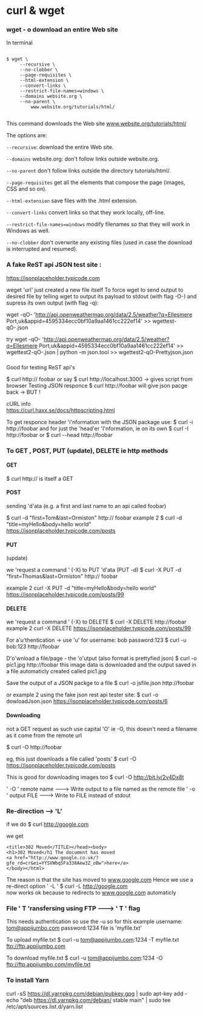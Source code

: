 
# curl & wget


### wget - o download an entire Web site

In terminal

```

$ wget \
     --recursive \
     --no-clobber \
     --page-requisites \
     --html-extension \
     --convert-links \
     --restrict-file-names=windows \
     --domains website.org \
     --no-parent \
         www.website.org/tutorials/html/
         
```         


This command downloads the Web site www.website.org/tutorials/html/

The options are:

`--recursive`: download the entire Web site.

`--domains` website.org: don't follow links outside website.org.

`--no-parent` don't follow links outside the directory tutorials/html/.

`--page-requisites` get all the elements that compose the page (images, CSS and so on).

`--html-extension` save files with the .html extension.

`--convert-links` convert links so that they work locally, off-line.

`--restrict-file-names=windows` modify filenames so that they will work in Windows as well.

`--no-clobber` don't overwrite any existing files (used in case the download is interrupted and
    resumed).



### A fake ReST api JSON test site :
https://jsonplaceholder.typicode.com


weget 'url' just created a new file itself
To force wget to send output to desired file by telling wget to output its payload to stdout (with flag -O-) and supress its own output (with flag -q):

wget -qO- 'http://api.openweathermap.org/data/2.5/weather?q=Ellesmere Port,uk&appid=4595334ecc0bf10a9aa1461cc222ef14' >> wgettest-qO-.json

try
wget -qO- 'http://api.openweathermap.org/data/2.5/weather?q=Ellesmere Port,uk&appid=4595334ecc0bf10a9aa1461cc222ef14' >> wgettest2-qO-.json | python -m json.tool >> wgettest2-qO-Prettyjson.json


###
Good for testing ReST api's

$ curl http:// foobar    or say  $ curl http://localhost:3000
-> gives script from browser
Testing JSON responce
$ curl http://foobar  will give json pacge back -> BUT !

cURL info  
https://curl.haxx.se/docs/httpscripting.html


To get responce header 'i'nformation with the JSON package use:
$  curl -i http://foobar
and for just the 'head'er 'I'nformation, ie on its own
$ curl -I http://foobar      or    $ curl --head http://foobar


### To GET , POST, PUT (update), DELETE  ie http methods

#### GET
$ curl http://    is itself a GET

#### POST
sending 'd'ata (e.g. a first and last name to an api called foobar)

$ curl -d "first=Tom&last=Ormiston" http:// foobar
example 2
$ curl -d "title=myHello&body=hello world" https://jsonplaceholder.typicode.com/posts   

#### PUT
(update)

we 'request a command ' (-X) to PUT 'd'ata (PUT -d)
$ curl -X PUT -d "first=Thomas&last=Ormiston" http:// foobar

example 2
curl -X PUT -d "title=myHello&body=hello world" https://jsonplaceholder.typicode.com/posts/99

#### DELETE

we 'request a command ' (-X) to DELETE
$ curl -X DELETE http://foobar
example 2
 curl -X DELETE https://jsonplaceholder.typicode.com/posts/99  

For a'u'thentication  -> use 'u'
for   username: bob      password:123
$ curl -u bob:123  http://foobar

D'o'wnload a file/page - the 'o'utput (also format is prettyfied json)
$ curl -o pic1.jpg http://foobar
this image data is downloaded and the output saved in a file automaticly created called pic1.jpg

Save the output of a JSON packge to a file
$ curl -o jsfile.json http://foobar

or example 2 using the fake json rest api tester site:
$ curl -o dowloadJson.json https://jsonplaceholder.typicode.com/posts/6

#### Downloading

not a GET request as such use capital 'O' ie -O,
this doesn't need a filename as it come from the remote url

$ curl -O http://foobar    

eg, this just downloads a file called 'posts'
$ curl -O https://jsonplaceholder.typicode.com/posts

This is good for downloading images too
$ curl -O http://bit.ly/2v4Dx8t

'  -O  ' remote name  ---> Write output to a file named as the remote file
'  -o  '  output FILE  ---> Write to FILE instead of stdout

### Re-direction   -->   'L'

if we do
$ curl http://google.com   

we get
```
<title>302 Moved</TITLE></head><body>
<h1>302 Moved</h1 The document has moved
<a href="http://www.google.co.uk/?gfe_rd=cr&ei=YYSVWbqSFa338Aew3Z_oBw">here</a>
</body></html>
```

The reason is that the site has moved to www.google.com
Hence we use a re-direct option  ' -L '
$ curl -L http://google.com   
now works ok because to redirects to www.google.com automaticly


### File '  T 'ransfersing using  FTP   ---> ' T '  flag

This needs authentication so use the -u
so for this example
username: tom@appijumbo.com   password:1234  file is 'myfile.txt'

To upload myfile.txt
$ curl -u tom@appijumbo.com:1234  -T myfile.txt ftp://ftp.appijumbo.com

To download myfile.txt
$ curl -u tom@appijumbo.com:1234  -O ftp://ftp.appijumbo.com/myfile.txt


### To install Yarn

curl -sS https://dl.yarnpkg.com/debian/pubkey.gpg | sudo apt-key add -
echo "deb https://dl.yarnpkg.com/debian/ stable main" | sudo tee /etc/apt/sources.list.d/yarn.list
